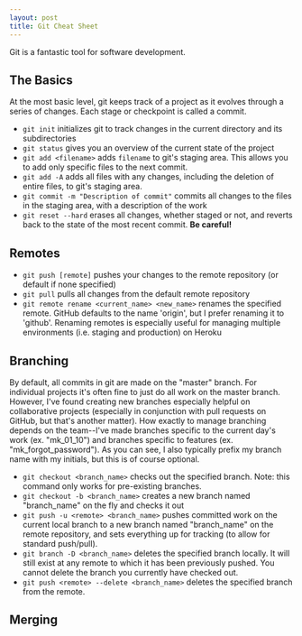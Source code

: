 ```yaml
---
layout: post
title: Git Cheat Sheet
---
```


Git is a fantastic tool for software development. 

## The Basics
At the most basic level, git keeps track of a project as it evolves through a series of changes. Each stage or checkpoint is called a commit.
- `git init` initializes git to track changes in the current directory and its subdirectories
- `git status` gives you an overview of the current state of the project
- `git add <filename>` adds `filename` to git's staging area. This allows you to add only specific files to the next commit.
- `git add -A` adds all files with any changes, including the deletion of entire files, to git's staging area.
- `git commit -m "Description of commit"` commits all changes to the files in the staging area, with a description of the work
- `git reset --hard` erases all changes, whether staged or not, and reverts back to the state of the most recent commit. **Be careful!**

## Remotes
- `git push [remote]` pushes your changes to the remote repository (or default if none specified)
- `git pull` pulls all changes from the default remote repository
- `git remote rename <current_name> <new_name>` renames the specified remote. GitHub defaults to the name 'origin', but I prefer renaming it to 'github'. Renaming remotes is especially useful for managing multiple environments (i.e. staging and production) on Heroku

## Branching
By default, all commits in git are made on the "master" branch. For individual projects it's often fine to just do all work on the master branch. However, I've found creating new branches especially helpful on collaborative projects (especially in conjunction with pull requests on GitHub, but that's another matter). How exactly to manage branching depends on the team--I've made branches specific to the current day's work (ex. "mk_01_10") and branches specific to features (ex. "mk_forgot_password"). As you can see, I also typically prefix my branch name with my initials, but this is of course optional.
- `git checkout <branch_name>` checks out the specified branch. Note: this command only works for pre-existing branches.
- `git checkout -b <branch_name>` creates a new branch named "branch_name" on the fly and checks it out
- `git push -u <remote> <branch_name>` pushes committed work on the current local branch to a new branch named "branch_name" on the remote repository, and sets everything up for tracking (to allow for standard push/pull).
- `git branch -D <branch_name>` deletes the specified branch locally. It will still exist at any remote to which it has been previously pushed. You cannot delete the branch you currently have checked out.
- `git push <remote> --delete <branch_name>` deletes the specified branch from the remote.

## Merging